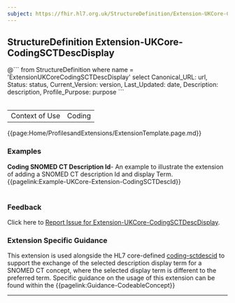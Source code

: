 ```yaml
---
subject: https://fhir.hl7.org.uk/StructureDefinition/Extension-UKCore-CodingSCTDescDisplay
---
```

## StructureDefinition Extension-UKCore-CodingSCTDescDisplay

<div id="transpose">
@```
from
	StructureDefinition
where
	name = 'ExtensionUKCoreCodingSCTDescDisplay'
select
	Canonical_URL: url,
  Status: status,
  Current_Version: version,
  Last_Updated: date,
	Description: description,
	Profile_Purpose: purpose
```
</div>
<br>

<table id="addToTranspose">
<tr><td>Context of Use</td>
<td>Coding</td>
</tr>
</table>

{{page:Home/ProfilesandExtensions/ExtensionTemplate.page.md}}

<div id="Examples" class="tabcontent">
  <h3>Examples</h3>
<b>Coding SNOMED CT Description Id</b>- An example to illustrate the extension of adding a SNOMED CT description Id and display Term.<br>
{{pagelink:Example-UKCore-Extension-CodingSCTDescId}}
<br><br>
</div>
<div id="Feedback" class="tabcontent">
  <h3>Feedback</h3>
Click here to <a href="https://simplifier.net/HL7FHIRUKCoreR4/Extension-UKCore-CodingSCTDescDisplay/~issues?level=File">Report Issue for Extension-UKCore-CodingSCTDescDisplay</a>.
</div>

<h3 id="guidance-codingsctdescdisplay">Extension Specific Guidance</h3>

This extension is used alongside the HL7 core-defined <a href="https://hl7.org/fhir/R4/extension-coding-sctdescid.html" class="external">coding-sctdescid</a> to support the exchange of the selected description display term for a SNOMED CT concept, where the selected display term is different to the preferred term. Specific guidance on the usage of this extension can be found within the {{pagelink:Guidance-CodeableConcept}}

---